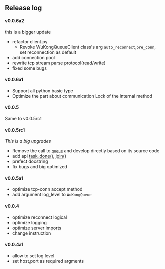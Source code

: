 ## Release log
#### v0.0.6a2
this is a bigger update
* refactor client.py
    * Revoke WuKongQueueClient class's arg `auto_reconnect`,`pre_conn`, set 
    reconnection as default
* add connection pool
* rewrite tcp stream parse protocol(read/write)
* fixed some bugs

#### v0.0.6a1
* Support all python basic type
* Optimize the part about communication Lock of the internal method 

#### v0.0.5
Same to v0.0.5rc1

#### v0.0.5rc1
*This is a big upgrades*
* Remove the call to [`queue`][1] and develop directly based on its source code
* add api [task_done()][task_done], [join()][join] 
* prefect docstring
* fix bugs and big optimized

#### v0.0.5a1
* optimize tcp-conn accept method
* add argument log_level to `WuKongQueue`

#### v0.0.4
* optimize reconnect logical
* optimize logging
* optimize server imports
* change instruction

#### v0.0.4a1
* allow to set log level  
* set host,port as required argments

[1]: https://docs.python.org/3.6/library/queue.html
[task_done]: https://docs.python.org/3.6/library/queue.html#queue.Queue.task_done
[join]: https://docs.python.org/3.6/library/queue.html#queue.Queue.join